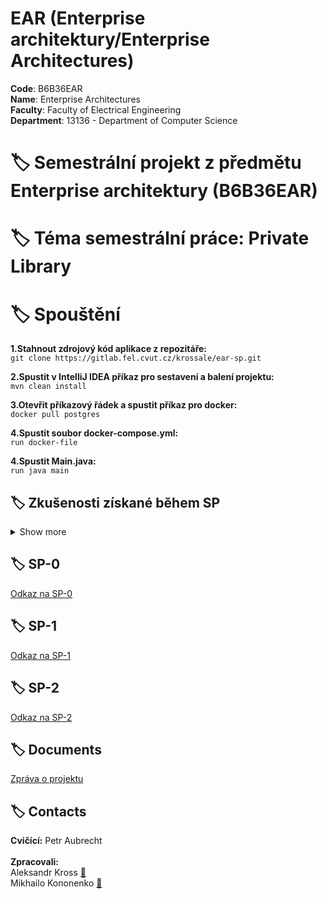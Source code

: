 # EAR (Enterprise architektury/Enterprise Architectures)

**Code**: B6B36EAR <br>
**Name**: Enterprise Architectures <br>
**Faculty**: Faculty of Electrical Engineering<br>
**Department**: 13136 - Department of Computer Science <br>

# :label: Semestrální projekt z předmětu Enterprise architektury (B6B36EAR)

# :label: Téma semestrální práce: Private Library

# :label: Spouštění

**1.Stahnout zdrojový kód aplikace z repozitáře:** <br>
`git clone https://gitlab.fel.cvut.cz/krossale/ear-sp.git`<br>

**2.Spustit v IntelliJ IDEA příkaz pro sestavení a balení projektu:** <br>
`mvn clean install`<br>

**3.Otevřit příkazový řádek a spustit příkaz pro docker:** <br>
`docker pull postgres`<br>

**4.Spustit soubor docker-compose.yml:** <br>
`run docker-file`<br>

**4.Spustit Main.java:** <br>
`run java main`


## :label: Zkušenosti získané během SP
<details><summary> Show more </summary>

V rámci kurzu jsme pracovali ve dvojicích a zpracovali samostatnou semestrální práci. Téma semestrální práce je Private Library. Cílem bylo vyvinout jednoduchou enterprise aplikaci, která by reflektovala probírané koncepty a technologie.

S kolegou jsme během práce na projektu získali přehled o nejčastěji používaných architekturách enterprise a souvisejících návrhových vzorech.  Použili jsme principy inverze řízení a vkládání závislostí s využitím technologií webových služeb Spring, JPA a REST.

Celkově jsme získali cenné znalosti a dovednosti v oblasti architektur enterprise informačních systémů, což nám poskytne pevný základ pro budoucí práci v oblasti vývoje softwaru.

</details>


## :label: SP-0
[Odkaz na SP-0](https://docs.google.com/document/d/14vGMoigsrbZPbr9zINDyUlC-Hogl2UYbfx3yY1Gdrjg/)


## :label: SP-1
[Odkaz na SP-1](https://docs.google.com/document/d/1YA8BMyC4Vb3Jeu5MAgf2xnutLoQrz5-cjjtHy-H7SY4/)


## :label: SP-2
[Odkaz na SP-2](https://gitlab.fel.cvut.cz/krossale/ear-sp)


## :label: Documents
[Zpráva o projektu](https://docs.google.com/document/d/1rwqgYGbP4OYigE2Ize8_L24xMrdSRWpR/)

## :label: Contacts
**Cvičící:** Petr Aubrecht<br><br>
**Zpracovali:** <br>
Aleksandr Kross [📧](<krossale@fel.czut.cz>) <br>
Mikhailo Kononenko [📧](<kononmi1@fel.cvut.cz>) <br>




